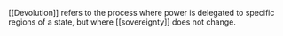 [[Devolution]] refers to the process where power is delegated to specific regions of a state, but where [[sovereignty]] does not change.